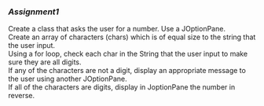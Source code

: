 ### _Assignment1_

Create a class that asks the user for a number. Use a JOptionPane.  
Create an array of characters (chars) which is of equal size to the string that the user input.  
Using a for loop, check each char in the String that the user input to make sure they are all digits.  
If any of the characters are not a digit, display an appropriate message to the user using another JOptionPane.  
If all of the characters are digits, display in JoptionPane the number in reverse.  